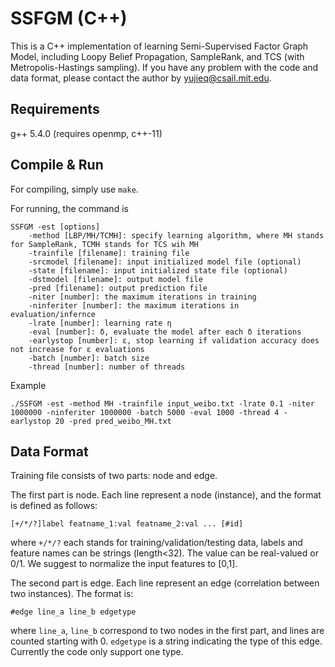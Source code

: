 # SSFGM (C++)


This is a C++ implementation of learning Semi-Supervised Factor Graph Model, including Loopy Belief Propagation, SampleRank, and TCS (with Metropolis-Hastings sampling). If you have any problem with the code and data format, please contact the author by yujieq@csail.mit.edu.

## Requirements
g++ 5.4.0 (requires openmp, c++-11)

## Compile & Run

For compiling, simply use `make`.

For running, the command is 

```
SSFGM -est [options]
	-method [LBP/MH/TCMH]: specify learning algorithm, where MH stands for SampleRank, TCMH stands for TCS wih MH
	-trainfile [filename]: training file
	-srcmodel [filename]: input initialized model file (optional)
	-state [filename]: input initialized state file (optional)
	-dstmodel [filename]: output model file
	-pred [filename]: output prediction file
	-niter [number]: the maximum iterations in training
	-ninferiter [number]: the maximum iterations in evaluation/infernce
	-lrate [number]: learning rate η
	-eval [number]: δ, evaluate the model after each δ iterations
	-earlystop [number]: ε, stop learning if validation accuracy does not increase for ε evaluations
	-batch [number]: batch size
	-thread [number]: number of threads
```

Example

```
./SSFGM -est -method MH -trainfile input_weibo.txt -lrate 0.1 -niter 1000000 -ninferiter 1000000 -batch 5000 -eval 1000 -thread 4 -earlystop 20 -pred pred_weibo_MH.txt
```

## Data Format

Training file consists of two parts: node and edge.

The first part is node. Each line represent a node (instance), and the format is defined as follows:

```
[+/*/?]label featname_1:val featname_2:val ... [#id]
```
where `+/*/?` each stands for training/validation/testing data, labels and feature names can be strings (length<32). The value can be real-valued or 0/1. We suggest to normalize the input features to [0,1].

The second part is edge. Each line represent an edge (correlation between two instances). The format is:

```
#edge line_a line_b edgetype
```
where `line_a`, `line_b` correspond to two nodes in the first part, and lines are counted starting with 0. `edgetype` is a string indicating the type of this edge. Currently the code only support one type.

